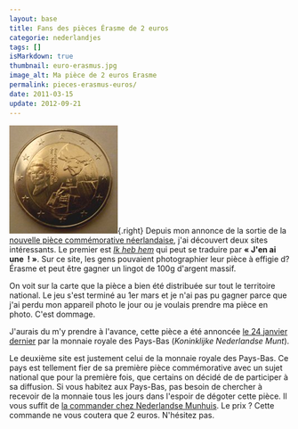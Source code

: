 ```yaml
---
layout: base
title: Fans des pièces Érasme de 2 euros
categorie: nederlandjes
tags: []
isMarkdown: true
thumbnail: euro-erasmus.jpg
image_alt: Ma pièce de 2 euros Erasme
permalink: pieces-erasmus-euros/
date: 2011-03-15
update: 2012-09-21
---
```


![Ma pièce de 2 euros Erasme](euro-erasmus.jpg){.right}
Depuis mon annonce de la sortie de la [nouvelle pièce commémorative néerlandaise](http://meinamsterdam.nl/piece-de-2-euros-neerlandaise), j'ai découvert deux sites intéressants. Le premier est *[Ik heb hem](http://www.ikhebhem.nl/)* qui peut se traduire par **« J'en ai une   ! »**. Sur ce site, les gens pouvaient photographier leur pièce à effigie d?Érasme et peut être gagner un lingot de 100g d'argent massif.

<!--excerpt-->

On voit sur la carte que la pièce a bien été distribuée sur tout le territoire national. Le jeu s'est terminé au 1er mars et je n'ai pas pu gagner parce que j'ai perdu mon appareil photo le jour ou je voulais prendre ma pièce en photo. C'est dommage.

J'aurais du m'y prendre à l'avance, cette pièce a été annoncée [le 24 janvier dernier](http://www.knm.nl/Nieuwe-Nederlandse-2-euromunt-geslagen-met-nationaal-thema-Erasmus/nl/news/100/?NieuwsGroepID=1) par la monnaie royale des Pays-Bas (*Koninklijke Nederlandse Munt*).

Le deuxième site est justement celui de la monnaie royale des Pays-Bas. Ce pays est tellement fier de sa première pièce commémorative avec un sujet national que pour la première fois, que certains on décidé de de participer à sa diffusion. Si vous habitez aux Pays-Bas, pas besoin de chercher à recevoir de la monnaie tous les jours dans l'espoir de dégoter cette pièce. Il vous suffit de [la commander chez Nederlandse Munhuis](http://www.muntenhuis.nl/top-5/2-euro-herdenkingsmunten/). Le prix ? Cette commande ne vous coutera que 2 euros. N'hésitez pas.
